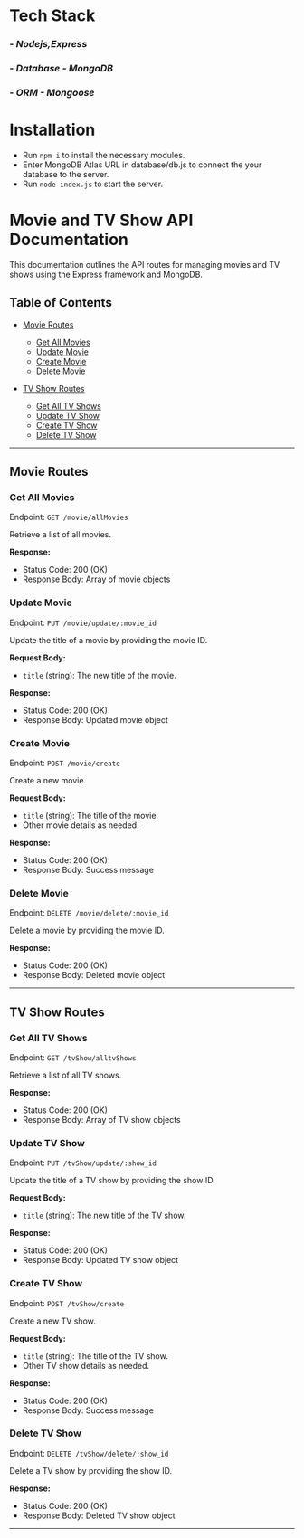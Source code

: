# Tech Stack
### - *Nodejs,Express*
### - *Database - MongoDB*
### - *ORM - Mongoose*
# Installation
- Run `npm i` to install the necessary modules.
- Enter MongoDB Atlas URL in database/db.js to connect the your database to the server.
- Run `node index.js` to start the server.
# Movie and TV Show API Documentation

This documentation outlines the API routes for managing movies and TV shows using the Express framework and MongoDB.

## Table of Contents

- [Movie Routes](#movie-routes)
  - [Get All Movies](#get-all-movies)
  - [Update Movie](#update-movie)
  - [Create Movie](#create-movie)
  - [Delete Movie](#delete-movie)

- [TV Show Routes](#tv-show-routes)
  - [Get All TV Shows](#get-all-tv-shows)
  - [Update TV Show](#update-tv-show)
  - [Create TV Show](#create-tv-show)
  - [Delete TV Show](#delete-tv-show)

---

## Movie Routes

### Get All Movies

Endpoint: `GET /movie/allMovies`

Retrieve a list of all movies.

**Response:**

- Status Code: 200 (OK)
- Response Body: Array of movie objects

### Update Movie

Endpoint: `PUT /movie/update/:movie_id`

Update the title of a movie by providing the movie ID.

**Request Body:**

- `title` (string): The new title of the movie.

**Response:**

- Status Code: 200 (OK)
- Response Body: Updated movie object

### Create Movie

Endpoint: `POST /movie/create`

Create a new movie.

**Request Body:**

- `title` (string): The title of the movie.
- Other movie details as needed.

**Response:**

- Status Code: 200 (OK)
- Response Body: Success message

### Delete Movie

Endpoint: `DELETE /movie/delete/:movie_id`

Delete a movie by providing the movie ID.

**Response:**

- Status Code: 200 (OK)
- Response Body: Deleted movie object

---

## TV Show Routes

### Get All TV Shows

Endpoint: `GET /tvShow/alltvShows`

Retrieve a list of all TV shows.

**Response:**

- Status Code: 200 (OK)
- Response Body: Array of TV show objects

### Update TV Show

Endpoint: `PUT /tvShow/update/:show_id`

Update the title of a TV show by providing the show ID.

**Request Body:**

- `title` (string): The new title of the TV show.

**Response:**

- Status Code: 200 (OK)
- Response Body: Updated TV show object

### Create TV Show

Endpoint: `POST /tvShow/create`

Create a new TV show.

**Request Body:**

- `title` (string): The title of the TV show.
- Other TV show details as needed.

**Response:**

- Status Code: 200 (OK)
- Response Body: Success message

### Delete TV Show

Endpoint: `DELETE /tvShow/delete/:show_id`

Delete a TV show by providing the show ID.

**Response:**

- Status Code: 200 (OK)
- Response Body: Deleted TV show object

---


